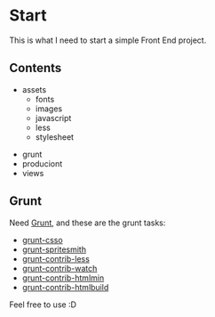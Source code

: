 # Start

This is what I need to start a simple Front End project.

## Contents

- assets
    * fonts
    * images
    * javascript
    * less
    * stylesheet
+ grunt
+ produciont
+ views

## Grunt 

Need [Grunt](http://gruntjs.com), and these are the grunt tasks:
   * [grunt-csso](https://github.com/t32k/grunt-csso)
   * [grunt-spritesmith](https://github.com/Ensighten/grunt-spritesmith)
   * [grunt-contrib-less](https://github.com/gruntjs/grunt-contrib-less)
   * [grunt-contrib-watch](https://github.com/gruntjs/grunt-contrib-watch)
   * [grunt-contrib-htmlmin](https://github.com/gruntjs/grunt-contrib-htmlmin)
   * [grunt-contrib-htmlbuild](https://github.com/spatools/grunt-html-build)

Feel free to use :D
